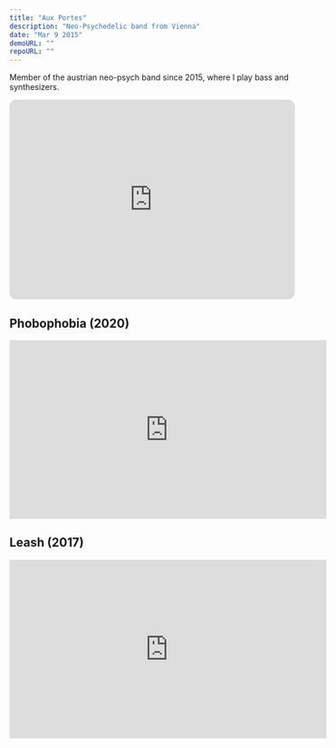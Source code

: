 ```yaml
---
title: "Aux Portes"
description: "Neo-Psychedelic band from Vienna"
date: "Mar 9 2015"
demoURL: ""
repoURL: ""
---
```


Member of the austrian neo-psych band since 2015, where I play bass and synthesizers.

<iframe style="border-radius:12px" src="https://open.spotify.com/embed/artist/4rK4FT7QPTwxQCBYOHF4h5?utm_source=generator" width="100%" height="352" frameBorder="0" allowfullscreen="" allow="autoplay; clipboard-write; encrypted-media; fullscreen; picture-in-picture" loading="lazy"></iframe>

## Phobophobia (2020)

<iframe width="560" height="315" src="https://www.youtube.com/embed/c7Pvc5KHzJ4?si=vZGiPHEWwmyo_Q4Y&amp;controls=0" title="YouTube video player" frameborder="0" allow="accelerometer; autoplay; clipboard-write; encrypted-media; gyroscope; picture-in-picture; web-share" referrerpolicy="strict-origin-when-cross-origin" allowfullscreen></iframe>

## Leash (2017)

<iframe width="560" height="315" src="https://www.youtube.com/embed/IhSGu26w7y8?si=bhtw_YCm25nKk4cR" title="YouTube video player" frameborder="0" allow="accelerometer; autoplay; clipboard-write; encrypted-media; gyroscope; picture-in-picture; web-share" referrerpolicy="strict-origin-when-cross-origin" allowfullscreen></iframe>
